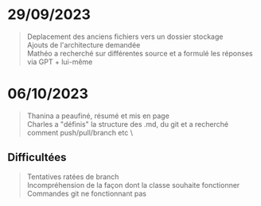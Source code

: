 # 29/09/2023
> Deplacement des anciens fichiers vers un dossier stockage \
> Ajouts de l'architecture demandée \
> Mathéo a recherché sur différentes source et a formulé les réponses via GPT + lui-même 

# 06/10/2023
> Thanina a peaufiné, résumé et mis en page \
> Charles a "définis" la structure des .md, du git et a recherché comment push/pull/branch etc \

## Difficultées
> Tentatives ratées de branch \
> Incompréhension de la façon dont la classe souhaite fonctionner \
> Commandes git ne fonctionnant pas 
